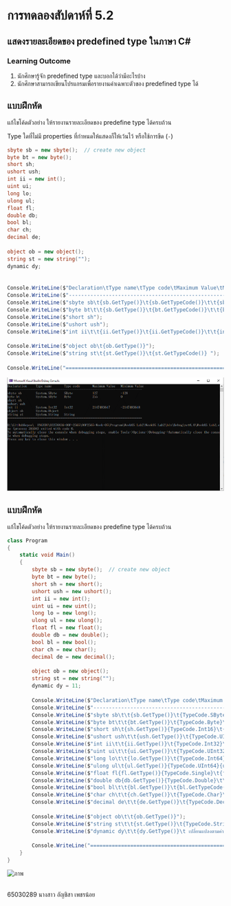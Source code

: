 # การทดลองสัปดาห์ที่ 5.2 #
## แสดงรายละเอียดของ predefined type ในภาษา C#  ##


### Learning Outcome ###
1. นักศึกษารู้จัก predefined type และบอกได้ว่ามีอะไรบ้าง
2. นักศึกษาสามารถเขียนโปรแกรมเพื่อรายงานค่าเฉพาะตัวของ predefined type ได้

## แบบฝึกหัด ##

แก้ไขโค้ดตัวอย่าง ให้รายงานรายละเอียดของ predefine type ได้ครบถ้วน

Type ใดที่ไม่มี properties ที่กำหนดให้แสดงก็ให้เว้นไว้ หรือใช้การขีด (`-`)
```cs
sbyte sb = new sbyte();  // create new object
byte bt = new byte();
short sh;                 
ushort ush;
int ii = new int();
uint ui;
long lo;
ulong ul;
float fl;
double db;
bool bl;
char ch;
decimal de;

object ob = new object();
string st = new string("");
dynamic dy;


Console.WriteLine($"Declaration\tType name\tType code\tMaximum Value\tMinimum Value");
Console.WriteLine($"----------------------------------------------------------------------------");
Console.WriteLine($"sbyte sb\t{sb.GetType()}\t{sb.GetTypeCode()}\t\t{sbyte.MaxValue}\t\t{sbyte.MinValue}");
Console.WriteLine($"byte bt\t\t{sb.GetType()}\t{bt.GetTypeCode()}\t\t{byte.MaxValue}\t\t{byte.MinValue}");
Console.WriteLine($"short sh");
Console.WriteLine($"ushort ush");
Console.WriteLine($"int ii\t\t{ii.GetType()}\t{ii.GetTypeCode()}\t\t{int.MaxValue}\t{int.MinValue} ");

Console.WriteLine($"object ob\t{ob.GetType()}");
Console.WriteLine($"string st\t{st.GetType()}\t{st.GetTypeCode()} ");

Console.WriteLine("============================================================================");

```

![](./Pictures/Lab5_2_Pic1.png)

## แบบฝึกหัด ##
แก้ไขโค้ดตัวอย่าง ให้รายงานรายละเอียดของ predefine type ได้ครบถ้วน
```cs
class Program
{
    static void Main()
    {
        sbyte sb = new sbyte();  // create new object
        byte bt = new byte();
        short sh = new short();
        ushort ush = new ushort();
        int ii = new int();
        uint ui = new uint();
        long lo = new long();
        ulong ul = new ulong();
        float fl = new float();
        double db = new double();
        bool bl = new bool();
        char ch = new char();
        decimal de = new decimal();

        object ob = new object();
        string st = new string("");
        dynamic dy = 11;

        Console.WriteLine($"Declaration\tType name\tType code\tMaximum Value\tMinimum Value");
        Console.WriteLine($"----------------------------------------------------------------------------");
        Console.WriteLine($"sbyte sb\t\t{sb.GetType()}\t{TypeCode.SByte}\t\t{sbyte.MinValue}\t{sbyte.MaxValue}");
        Console.WriteLine($"byte bt\t\t{bt.GetType()}\t{TypeCode.Byte}\t\t{byte.MinValue}\t{byte.MaxValue}");
        Console.WriteLine($"short sh\t{sh.GetType()}{TypeCode.Int16}\t{short.MinValue}\t{short.MaxValue}");
        Console.WriteLine($"ushort ush\t\t{ush.GetType()}\t{TypeCode.UInt16}\t\t{ushort.MinValue}\t{ushort.MaxValue}");
        Console.WriteLine($"int ii\t\t{ii.GetType()}\t{TypeCode.Int32}\t\t{int.MinValue}\t{int.MaxValue}");
        Console.WriteLine($"uint ui\t\t{ui.GetType()}\t{TypeCode.UInt32}\t\t{uint.MinValue}\t{uint.MaxValue}");
        Console.WriteLine($"long lo\t\t{lo.GetType()}\t{TypeCode.Int64}\t\t{long.MinValue}\t{long.MaxValue}");
        Console.WriteLine($"ulong ul\t{ul.GetType()}{TypeCode.UInt64}{ulong.MinValue}\t{ulong.MaxValue}");
        Console.WriteLine($"float fl{fl.GetType()}{TypeCode.Single}\t{float.MinValue}\t{float.MaxValue}");
        Console.WriteLine($"double db{db.GetType()}{TypeCode.Double}\t\t{double.MinValue}\t{double.MaxValue}");
        Console.WriteLine($"bool bl\t\t{bl.GetType()}\t{bl.GetTypeCode()}\t{bool.TrueString}\t{bool.FalseString}"); 
        Console.WriteLine($"char ch\t\t{ch.GetType()}\t{TypeCode.Char}\t{char.MinValue}\t{char.MaxValue}");
        Console.WriteLine($"decimal de\t\t{de.GetType()}\t{TypeCode.Decimal}\t{decimal.MinValue}\t{decimal.MaxValue}");

        Console.WriteLine($"object ob\t\t{ob.GetType()}");
        Console.WriteLine($"string st\t\t{st.GetType()}\t{TypeCode.String}");
        Console.WriteLine($"dynamic dy\t\t{dy.GetType()}\t เปลี่ยนแปลงตามค่า static ที่ป้อนให้ข้อมูล เช่น 11 ก็เป็น int ");

        Console.WriteLine("============================================================================");
    }
}
```



![ภาพ](https://github.com/AnchisaPhetnoi/03376836-OOP-2566-Lab-02/assets/144197034/f77ec8ac-9260-4a29-b274-fcd659709a29)



<br>
65030289 นางสาว อัญชิสา เพชรน้อย
<br>







